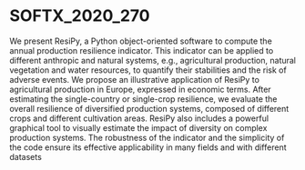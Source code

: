 # SOFTX_2020_270

We present ResiPy, a Python object-oriented software to compute the annual
production resilience indicator. This indicator can be applied to different anthropic and
natural systems, e.g., agricultural production, natural vegetation and water resources,
to quantify their stabilities and the risk of adverse events. We propose an illustrative
application of ResiPy to agricultural production in Europe, expressed in economic
terms. After estimating the single-country or single-crop resilience, we evaluate the
overall resilience of diversified production systems, composed of different crops and
different cultivation areas. ResiPy also includes a powerful graphical tool to visually
estimate the impact of diversity on complex production systems. The robustness of the
indicator and the simplicity of the code ensure its effective applicability in many fields
and with different datasets
